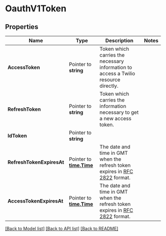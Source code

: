 # OauthV1Token

## Properties

Name | Type | Description | Notes
------------ | ------------- | ------------- | -------------
**AccessToken** | Pointer to **string** | Token which carries the necessary information to access a Twilio resource directly. |
**RefreshToken** | Pointer to **string** | Token which carries the information necessary to get a new access token. |
**IdToken** | Pointer to **string** |  |
**RefreshTokenExpiresAt** | Pointer to [**time.Time**](time.Time.md) | The date and time in GMT when the refresh token expires in [RFC 2822](https://www.ietf.org/rfc/rfc2822.txt) format. |
**AccessTokenExpiresAt** | Pointer to [**time.Time**](time.Time.md) | The date and time in GMT when the refresh token expires in [RFC 2822](https://www.ietf.org/rfc/rfc2822.txt) format. |

[[Back to Model list]](../README.md#documentation-for-models) [[Back to API list]](../README.md#documentation-for-api-endpoints) [[Back to README]](../README.md)


